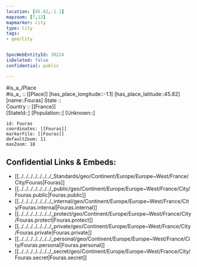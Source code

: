 ```yaml
---
location: [45.82,-1.1] 
mapzoom: [7,12] 
mapmarker: city 
type: City
tags:
- geo/City


SpocWebEntityId: 30224
isDeleted: false
confidential: public

---
```

#is_a_/Place  
#is_a_ :: [[Place]] 
[has_place_longitude::-1.1] 
[has_place_latitude::45.82] 
[name::Fouras] 
State ::  
Country :: [[France]]  
[StateId::] 
[Population::] 
[Unknown::] 


```leaflet
id: Fouras
coordinates: [[Fouras]] 
markerFile: [[Fouras]] 
defaultZoom: 11 
maxZoom: 18
```


## Confidential Links & Embeds: 
- [[../../../../../../../_Standards/geo/Continent/Europe/Europe~West/France/City/Fouras|Fouras]] 
- [[../../../../../../../_public/geo/Continent/Europe/Europe~West/France/City/Fouras.public|Fouras.public]] 
- [[../../../../../../../_internal/geo/Continent/Europe/Europe~West/France/City/Fouras.internal|Fouras.internal]] 
- [[../../../../../../../_protect/geo/Continent/Europe/Europe~West/France/City/Fouras.protect|Fouras.protect]] 
- [[../../../../../../../_private/geo/Continent/Europe/Europe~West/France/City/Fouras.private|Fouras.private]] 
- [[../../../../../../../_personal/geo/Continent/Europe/Europe~West/France/City/Fouras.personal|Fouras.personal]] 
- [[../../../../../../../_secret/geo/Continent/Europe/Europe~West/France/City/Fouras.secret|Fouras.secret]] 
